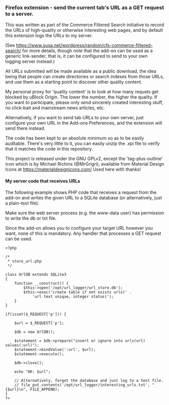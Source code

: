 ### Firefox extension - send the current tab's URL as a GET request to a server.

This was written as part of the Commerce Filtered Search initiative to record
the URLs of high-quality or otherwise interesting web pages, and by default this
extension logs the URLs to my server.

(See https://www.susa.net/wordpress/random/cfs-commerce-filtered-search/ for more
details, though note that the add-on can be used as a generic link-sender, that is,
it can be configured to send to your own logging server instead.)

All URLs submitted will be made available as a public download, the idea being
that people can create directories or search indexes from those URLs, and use
them as a starting point to discover other quality content.

My personal proxy for 'quality content' is to look at how many requsts get
blocked by uBlock Origin. The lower the number, the higher the quality. If you
want to participate, please only send sincerely created interesting stuff, no
click-bait and mainstream news articles, etc.

Alternatively, if you want to send tab URLs to your own server, just configure
your own URL in the Add-ons Preferences, and the extension will send there
instead.

The code has been kept to an absolute minimum so as to be easily auditable.
There's very little to it, you can easily unzip the .xpi file to verify that it
matches the code in this repository.

This project is released under the GNU GPLv2, except the 'tag-plus-outline' icon
which is by Michael Richins (@MrGrigri), available from Material Design Icons at
https://materialdesignicons.com/ Used here with thanks!

#### My server code that receives URLs
The following example shows PHP code that receives a request from the add-on and
writes the given URL to a SQLite database (or alternatively, just a plain-text
file).

Make sure the web server process (e.g. the www-data user) has permission to write
the db or txt file.

Since the add-on allows you to configure your target URL however you want, none
of this is mandatory. Any handler that processes a GET request can be used.

```
<?php

/*
 * store_url.php
 */

class UrlDB extends SQLite3
{
    function __construct() {
        $this->open('/opt/url_logger/url_store.db');
        $this->exec('create table if not exists urls(' .
            'url text unique, integer status)');
    }
}

if(isset($_REQUEST['p'])) {

    $url = $_REQUEST['p'];

    $db = new UrlDB();

    $statement = $db->prepare("insert or ignore into urls(url) values(:url)");
    $statement->bindValue(':url', $url);
    $statement->execute();

    $db->close();

    echo "OK: $url";

    // Alternatively, forget the database and just log to a text file.
    // file_put_contents('/opt/url_logger/interesting_urls.txt', "{$url}\n", FILE_APPEND);
}
?>
```
